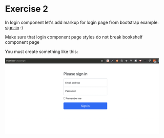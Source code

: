 # Exercise 2

In login component let's add markup for login page from bootstrap example: [sign-in](https://getbootstrap.com/docs/5.1/examples/sign-in/) :)

Make sure that login component page styles do not break bookshelf component page

You must create something like this:

![Sign in](./images/sign-in.png)